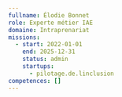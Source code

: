 ```yaml
---
fullname: Élodie Bonnet
role: Experte métier IAE
domaine: Intraprenariat
missions:
  - start: 2022-01-01
    end: 2025-12-31
    status: admin
    startups:
      - pilotage.de.linclusion
competences: []
---
```

